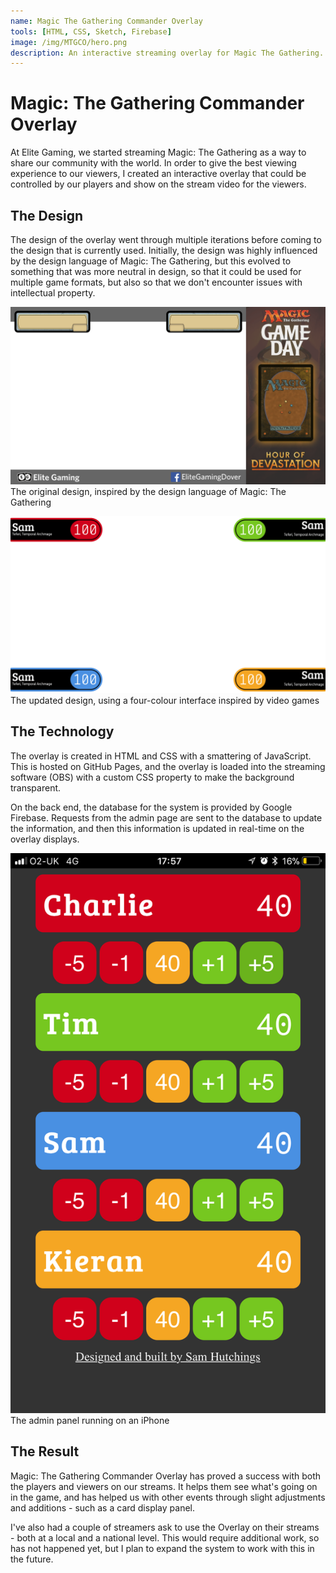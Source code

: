 ```yaml
---
name: Magic The Gathering Commander Overlay
tools: [HTML, CSS, Sketch, Firebase]
image: /img/MTGCO/hero.png
description: An interactive streaming overlay for Magic The Gathering.
---
```


# Magic: The Gathering Commander Overlay
At Elite Gaming, we started streaming Magic: The Gathering as a way to share our community with the world. In order to give the best viewing experience to our viewers, I created an interactive overlay that could be controlled by our players and show on the stream video for the viewers.

## The Design
The design of the overlay went through multiple iterations before coming to the design that is currently used. Initially, the design was highly influenced by the design language of Magic: The Gathering, but this evolved to something that was more neutral in design, so that it could be used for multiple game formats, but also so that we don't encounter issues with intellectual property.

![The original design, inspired by the design language of Magic: The Gathering](/img/MTGCO/gameDayOverlay.png)
The original design, inspired by the design language of Magic: The Gathering


![The updated design, using a four-colour interface inspired by video games](/img/MTGCO/newOverlay.png)
The updated design, using a four-colour interface inspired by video games

## The Technology
The overlay is created in HTML and CSS with a smattering of JavaScript. This is hosted on GitHub Pages, and the overlay is loaded into the streaming software (OBS) with a custom CSS property to make the background transparent.

On the back end, the database for the system is provided by Google Firebase. Requests from the admin page are sent to the database to update the information, and then this information is updated in real-time on the overlay displays.

![The admin panel running on an iPhone](/img/MTGCO/admin.jpeg)
The admin panel running on an iPhone

## The Result
Magic: The Gathering Commander Overlay has proved a success with both the players and viewers on our streams. It helps them see what's going on in the game, and has helped us with other events through slight adjustments and additions - such as a card display panel.

I've also had a couple of streamers ask to use the Overlay on their streams - both at a local and a national level. This would require additional work, so has not happened yet, but I plan to expand the system to work with this in the future.